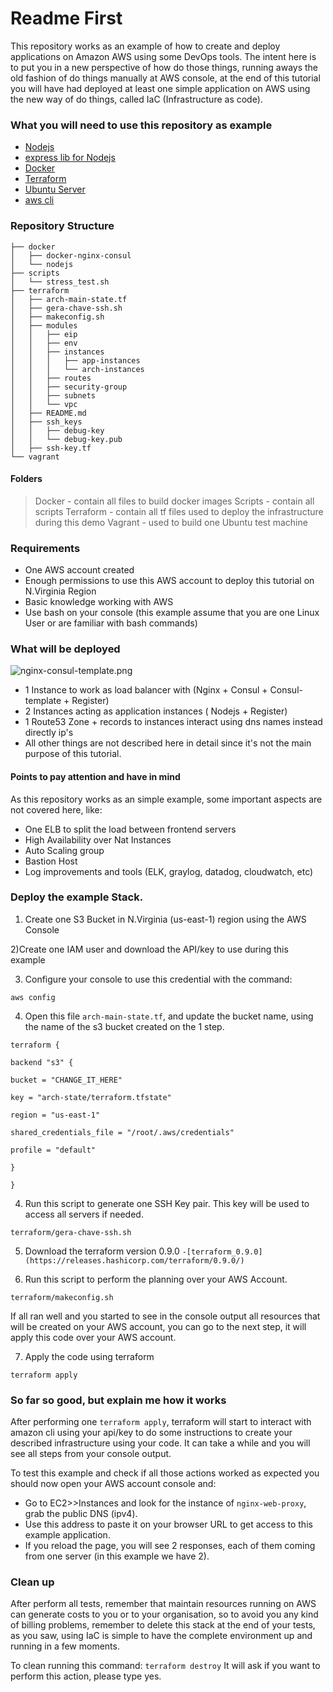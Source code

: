 # Readme First

This repository works as an example of how to create and deploy applications on Amazon AWS using some DevOps tools.
The intent here is to put you in a new perspective of how do those things, running aways the old fashion of do things manually at AWS console, at the end of this tutorial you will have had deployed at least one simple application on AWS using the new way of do things, called IaC (Infrastructure as code).

### What you will need to use this repository as example ###

* [Nodejs](https://nodejs.org/)
* [express lib for Nodejs](http://expressjs.com/)
* [Docker](https://www.docker.com/)
* [Terraform](https://www.terraform.io)
* [Ubuntu Server](https://www.ubuntu.com/download/server)
* [aws cli](http://docs.aws.amazon.com/pt_br/cli/latest/userguide/installing.html)

### Repository Structure ###
```
├── docker
│   ├── docker-nginx-consul
│   └── nodejs
├── scripts
│   └── stress_test.sh
├── terraform
│   ├── arch-main-state.tf
│   ├── gera-chave-ssh.sh
│   ├── makeconfig.sh
│   ├── modules
│   │   ├── eip
│   │   ├── env
│   │   ├── instances
│   │   │   ├── app-instances
│   │   │   └── arch-instances
│   │   ├── routes
│   │   ├── security-group
│   │   ├── subnets
│   │   └── vpc
│   ├── README.md
│   ├── ssh_keys
│   │   ├── debug-key
│   │   └── debug-key.pub
│   ├── ssh-key.tf
└── vagrant
```

#### Folders

>Docker - contain all files to build docker images
Scripts - contain all scripts
Terraform - contain all tf files used to deploy the infrastructure during this demo
Vagrant - used to build one Ubuntu test machine


### Requirements

 - One AWS account created
 - Enough permissions to use this AWS account to deploy this tutorial on N.Virginia Region
 - Basic knowledge working with AWS
 - Use bash on your console (this example assume that you are one Linux User or are familiar with bash commands)

### What will be deployed ###

![nginx-consul-template.png](img/nginx-consul-template.png)

 - 1 Instance to work as load balancer with (Nginx + Consul + Consul-template + Register)
 - 2 Instances acting as application instances ( Nodejs + Register)
 - 1 Route53 Zone + records to instances interact using dns names instead directly ip's
 - All other things are not described here in detail since it's not the main purpose of this tutorial.

#### Points to pay attention and have in mind

As this repository works as an simple example, some important aspects are not covered here, like:

 - One ELB to split the load between frontend servers
 - High Availability over Nat Instances
 - Auto Scaling group
 - Bastion Host
 - Log improvements and tools (ELK, graylog, datadog, cloudwatch, etc)
 

### Deploy the example Stack.

1) Create one S3 Bucket in N.Virginia (us-east-1) region using the AWS Console

2)Create one IAM user and download the API/key to use during this example

3) Configure your console to use this credential with the command:
```
aws config
```

4) Open this file `arch-main-state.tf`, and update the bucket name, using the name of the s3 bucket created on the 1 step.
```
terraform {

backend "s3" {

bucket = "CHANGE_IT_HERE"

key = "arch-state/terraform.tfstate"

region = "us-east-1"

shared_credentials_file = "/root/.aws/credentials"

profile = "default"

}

}
```

4) Run this script to generate one SSH Key pair. This key will be used to access all servers if needed.

```
terraform/gera-chave-ssh.sh
```

5) Download the terraform version 0.9.0
 `-[terraform_0.9.0](https://releases.hashicorp.com/terraform/0.9.0/)`

6) Run this script to perform the planning over your AWS Account.

```
terraform/makeconfig.sh
```

If all ran well and you started to see in the console output all resources that will be created on your AWS account, you can go to the next step, it will apply this code over your AWS account.

7) Apply the code using terraform

```
terraform apply

```

### So far so good, but explain me how it works ###

After performing one `terraform apply`, terraform will start to interact with amazon cli using your api/key to do some instructions to create your described infrastructure using your code.
It can take a while and you will see all steps from your console output.

To test this example and check if all those actions worked as expected you should now open your AWS account console and:

 - Go to EC2>>Instances and look for the instance of `nginx-web-proxy`, grab the public DNS (ipv4).
 - Use this address to paste it on your browser URL to get access to this example application.
 - If you reload the page, you will see 2 responses, each of them coming from one server (in this example we have 2).


### Clean up

After perform all tests, remember that maintain resources running on AWS can generate costs to you or to your organisation, so to avoid you any kind of billing problems, remember to delete this stack at the end of your tests, as you saw, using IaC is simple to have the complete environment up and running in a few moments.

To clean running this command:
`terraform destroy`
It will ask if you want to perform this action, please type yes.
